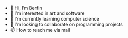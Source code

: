 - 👋 Hi, I’m Berfin 
- 👀 I’m interested in art and software
- 🌱 I’m currently learning computer science
- 💞️ I’m looking to collaborate on programming projects
- 📫 How to reach me via mail

<!I am a freshman at Bilkent University
ctnkyberfin/ctnkyberfin is a ✨ special ✨ repository because its `README.md` (this file) appears on your GitHub profile.
You can click the Preview link to take a look at your changes.
--->
